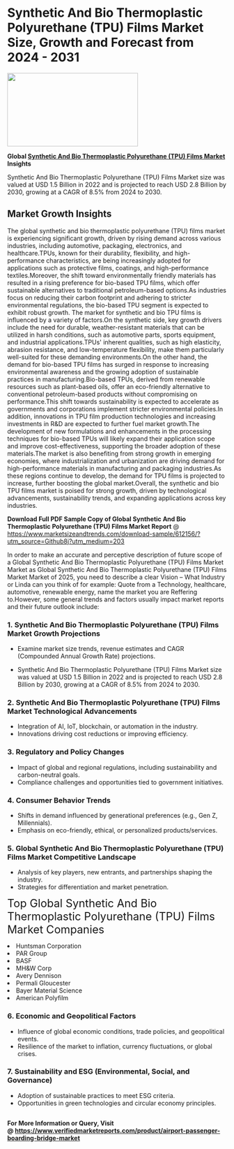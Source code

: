 <H1>Synthetic And Bio Thermoplastic Polyurethane (TPU) Films Market Size, Growth and Forecast from 2024 - 2031</H1><img class="aligncenter size-medium wp-image-584254" src="https://thirdeyenews.in/wp-content/uploads/2024/09/Global-Market-Research-300x168.jpeg" alt="" width="300" height="168" /><p><strong>Global&nbsp;<a href="https://www.marketsizeandtrends.com/download-sample/612156/?utm_source=Github8j?utm_medium=203">Synthetic And Bio Thermoplastic Polyurethane (TPU) Films Market</a> Insights</strong></p><p>Synthetic And Bio Thermoplastic Polyurethane (TPU) Films Market size was valued at USD 1.5 Billion in 2022 and is projected to reach USD 2.8 Billion by 2030, growing at a CAGR of 8.5% from 2024 to 2030.</p><p><h2>Market Growth Insights</h2> The global synthetic and bio thermoplastic polyurethane (TPU) films market is experiencing significant growth, driven by rising demand across various industries, including automotive, packaging, electronics, and healthcare.TPUs, known for their durability, flexibility, and high-performance characteristics, are being increasingly adopted for applications such as protective films, coatings, and high-performance textiles.Moreover, the shift toward environmentally friendly materials has resulted in a rising preference for bio-based TPU films, which offer sustainable alternatives to traditional petroleum-based options.As industries focus on reducing their carbon footprint and adhering to stricter environmental regulations, the bio-based TPU segment is expected to exhibit robust growth. The market for synthetic and bio TPU films is influenced by a variety of factors.On the synthetic side, key growth drivers include the need for durable, weather-resistant materials that can be utilized in harsh conditions, such as automotive parts, sports equipment, and industrial applications.TPUs' inherent qualities, such as high elasticity, abrasion resistance, and low-temperature flexibility, make them particularly well-suited for these demanding environments.On the other hand, the demand for bio-based TPU films has surged in response to increasing environmental awareness and the growing adoption of sustainable practices in manufacturing.Bio-based TPUs, derived from renewable resources such as plant-based oils, offer an eco-friendly alternative to conventional petroleum-based products without compromising on performance.This shift towards sustainability is expected to accelerate as governments and corporations implement stricter environmental policies.In addition, innovations in TPU film production technologies and increasing investments in R&D are expected to further fuel market growth.The development of new formulations and enhancements in the processing techniques for bio-based TPUs will likely expand their application scope and improve cost-effectiveness, supporting the broader adoption of these materials.The market is also benefiting from strong growth in emerging economies, where industrialization and urbanization are driving demand for high-performance materials in manufacturing and packaging industries.As these regions continue to develop, the demand for TPU films is projected to increase, further boosting the global market.Overall, the synthetic and bio TPU films market is poised for strong growth, driven by technological advancements, sustainability trends, and expanding applications across key industries.</p><p><span class=""><strong>Download Full PDF Sample Copy of Global Synthetic And Bio Thermoplastic Polyurethane (TPU) Films Market Report</strong> @ <a href="https://www.marketsizeandtrends.com/download-sample/612156/?utm_source=Github8j?utm_medium=203" target="_blank">https://www.marketsizeandtrends.com/download-sample/612156/?utm_source=Github8j?utm_medium=203</a></span></p><p>In order to make an accurate and perceptive description of future scope of a Global&nbsp;Synthetic And Bio Thermoplastic Polyurethane (TPU) Films Market Market as Global&nbsp;Synthetic And Bio Thermoplastic Polyurethane (TPU) Films Market Market of 2025, you need to describe a clear Vision &ndash; What Industry or Linda can you think of for example: Quote from a Technology, healthcare, automotive, renewable energy, name the market you are Reffering to.However, some general trends and factors usually impact market reports and their future outlook include:</p><h3>1.&nbsp;<strong>Synthetic And Bio Thermoplastic Polyurethane (TPU) Films Market Growth Projections</strong></h3><ul><li>Examine market size trends, revenue estimates and CAGR (Compounded Annual Growth Rate) projections.</li><li><p>Synthetic And Bio Thermoplastic Polyurethane (TPU) Films Market size was valued at USD 1.5 Billion in 2022 and is projected to reach USD 2.8 Billion by 2030, growing at a CAGR of 8.5% from 2024 to 2030.</p></li></ul><h3>2.&nbsp;<strong>Synthetic And Bio Thermoplastic Polyurethane (TPU) Films Market Technological Advancements</strong></h3><ul><li>Integration of AI, IoT, blockchain, or automation in the industry.</li><li>Innovations driving cost reductions or improving efficiency.</li></ul><h3>3.&nbsp;<strong>Regulatory and Policy Changes</strong></h3><ul><li>Impact of global and regional regulations, including sustainability and carbon-neutral goals.</li><li>Compliance challenges and opportunities tied to government initiatives.</li></ul><h3>4.&nbsp;<strong>Consumer Behavior Trends</strong></h3><ul><li>Shifts in demand influenced by generational preferences (e.g., Gen Z, Millennials).</li><li>Emphasis on eco-friendly, ethical, or personalized products/services.</li></ul><h3>5.&nbsp;<strong>Global Synthetic And Bio Thermoplastic Polyurethane (TPU) Films Market Competitive Landscape</strong></h3><ul><li>Analysis of key players, new entrants, and partnerships shaping the industry.</li><li>Strategies for differentiation and market penetration.</li></ul><p data-pm-slice="1 1 []"><span style="color: inherit; font-family: inherit; font-size: 25px;">Top Global Synthetic And Bio Thermoplastic Polyurethane (TPU) Films Market Companies</span></p><div class="" data-test-id=""><p><li>Huntsman Corporation</li><li> PAR Group</li><li> BASF</li><li> MH&W Corp</li><li> Avery Dennison</li><li> Permali Gloucester</li><li> Bayer Material Science</li><li> American Polyfilm</li></p></div><h3>6.&nbsp;<strong>Economic and Geopolitical Factors</strong></h3><ul><li>Influence of global economic conditions, trade policies, and geopolitical events.</li><li>Resilience of the market to inflation, currency fluctuations, or global crises.</li></ul><h3>7.&nbsp;<strong>Sustainability and ESG (Environmental, Social, and Governance)</strong></h3><ul><li>Adoption of sustainable practices to meet ESG criteria.</li><li>Opportunities in green technologies and circular economy principles.</li></ul><h2><strong style="font-size: 14px;">For More Information or Query, Visit @&nbsp;</strong><a style="background-color: #ffffff; font-size: 14px;" href="https://www.marketsizeandtrends.com/report/synthetic-and-bio-thermoplastic-polyurethane-tpu-films-market/" target="_blank">https://www.verifiedmarketreports.com/product/airport-passenger-boarding-bridge-market</a></h2>